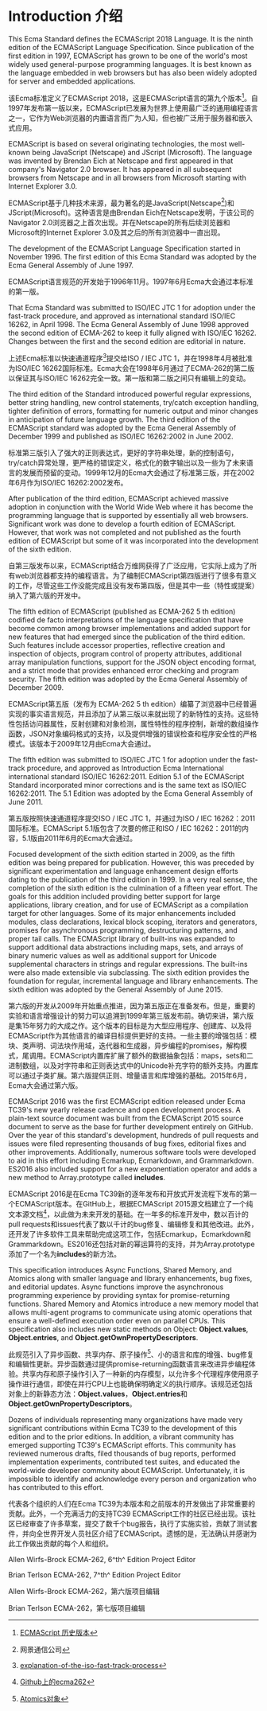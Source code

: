 # Introduction 介绍

This Ecma Standard defines the ECMAScript 2018 Language. It is the ninth edition of the ECMAScript Language Specification. Since publication of the first edition in 1997, ECMAScript has grown to be one of the world's most widely used general-purpose programming languages. It is best known as the language embedded in web browsers but has also been widely adopted for server and embedded applications.

该Ecma标准定义了ECMAScript 2018，这是ECMAScript语言的第九个版本[^1]。自1997年发布第一版以来，ECMAScript已发展为世界上使用最广泛的通用编程语言之一，它作为Web浏览器的内置语言而广为人知，但也被广泛用于服务器和嵌入式应用。

ECMAScript is based on several originating technologies, the most well-known being JavaScript (Netscape) and JScript (Microsoft). The language was invented by Brendan Eich at Netscape and first appeared in that company's Navigator 2.0 browser. It has appeared in all subsequent browsers from Netscape and in all browsers from Microsoft starting with Internet Explorer 3.0.

ECMAScript基于几种技术来源，最为著名的是JavaScript(Netscape[^2])和JScript(Microsoft)。这种语言是由Brendan Eich在Netscape发明，于该公司的Navigator 2.0浏览器之上首次出现。并在Netscape的所有后续浏览器和Microsoft的Internet Explorer 3.0及其之后的所有浏览器中一直出现。

The development of the ECMAScript Language Specification started in November 1996. The first edition of this Ecma Standard was adopted by the Ecma General Assembly of June 1997.

ECMAScript语言规范的开发始于1996年11月。1997年6月Ecma大会通过本标准的第一版。

That Ecma Standard was submitted to ISO/IEC JTC 1 for adoption under the fast-track procedure, and approved as international standard ISO/IEC 16262, in April 1998. The Ecma General Assembly of June 1998 approved the second edition of ECMA-262 to keep it fully aligned with ISO/IEC 16262. Changes between the first and the second edition are editorial in nature.

上述Ecma标准以快速通道程序[^3]提交给ISO / IEC JTC 1，并在1998年4月被批准为ISO/IEC 16262国际标准。Ecma大会在1998年6月通过了ECMA-262的第二版以保证其与ISO/IEC 16262完全一致。第一版和第二版之间只有编辑上的变动。

The third edition of the Standard introduced powerful regular expressions, better string handling, new control statements, try/catch exception handling, tighter definition of errors, formatting for numeric output and minor changes in anticipation of future language growth. The third edition of the ECMAScript standard was adopted by the Ecma General Assembly of December 1999 and published as ISO/IEC 16262:2002 in June 2002.

标准第三版引入了强大的正则表达式，更好的字符串处理，新的控制语句，try/catch异常处理，更严格的错误定义，格式化的数字输出以及一些为了未来语言的发展而预留的变动。1999年12月的Ecma大会通过了标准第三版，并在2002年6月作为ISO/IEC 16262:2002发布。

After publication of the third edition, ECMAScript achieved massive adoption in conjunction with the World Wide Web where it has become the programming language that is supported by essentially all web browsers. Significant work was done to develop a fourth edition of ECMAScript. However, that work was not completed and not published as the fourth edition of ECMAScript but some of it was incorporated into the development of the sixth edition.

自第三版发布以来，ECMAScript结合万维网获得了广泛应用，它实际上成为了所有web浏览器都支持的编程语言。为了编制ECMAScript第四版进行了很多有意义的工作，尽管这些工作没能完成且没有发布第四版，但是其中一些（特性或提案）纳入了第六版的开发中。

The fifth edition of ECMAScript (published as ECMA-262 5 th edition) codified de facto interpretations of the language specification that have become common among browser implementations and added support for new features that had emerged since the publication of the third edition. Such features include accessor properties, reflective creation and inspection of objects, program control of property attributes, additional array manipulation functions, support for the JSON object encoding format, and a strict mode that provides enhanced error checking and program security. The fifth edition was adopted by the Ecma General Assembly of December 2009.

ECMAScript第五版（发布为 ECMA-262 5 th edition）编纂了浏览器中已经普遍实现的事实语言规范，并且添加了从第三版以来就出现了的新特性的支持。这些特性包括访问器属性，反射创建和对象检测，属性特性的程序控制，新增的数组操作函数，JSON对象编码格式的支持，以及提供增强的错误检查和程序安全性的严格模式。该版本于2009年12月由Ecma大会通过。

The fifth edition was submitted to ISO/IEC JTC 1 for adoption under the fast-track procedure, and approved as Introduction Ecma International international standard ISO/IEC 16262:2011. Edition 5.1 of the ECMAScript Standard incorporated minor corrections and is the same text as ISO/IEC 16262:2011. The 5.1 Edition was adopted by the Ecma General Assembly of June 2011.

第五版按照快速通道程序提交ISO / IEC JTC 1，并通过为ISO / IEC 16262：2011国际标准。ECMAScript 5.1版包含了次要的修正和ISO / IEC 16262：2011的内容，5.1版由2011年6月的Ecma大会通过。

Focused development of the sixth edition started in 2009, as the fifth edition was being prepared for publication. However, this was preceded by significant experimentation and language enhancement design efforts dating to the publication of the third edition in 1999. In a very real sense, the completion of the sixth edition is the culmination of a fifteen year effort. The goals for this addition included providing better support for large applications, library creation, and for use of ECMAScript as a compilation target for other languages. Some of its major enhancements included modules, class declarations, lexical block scoping, iterators and generators, promises for asynchronous programming, destructuring patterns, and proper tail calls. The ECMAScript library of built-ins was expanded to support additional data abstractions including maps, sets, and arrays of binary numeric values as well as additional support for Unicode supplemental characters in strings and regular expressions. The built-ins were also made extensible via subclassing. The sixth edition provides the foundation for regular, incremental language and library enhancements. The sixth edition was adopted by the General Assembly of June 2015.

第六版的开发从2009年开始重点推进，因为第五版正在准备发布。但是，重要的实验和语言增强设计的努力可以追溯到1999年第三版发布前。确切来讲，第六版是集15年努力的大成之作。这个版本的目标是为大型应用程序、创建库、以及将ECMAScript作为其他语言的编译目标提供更好的支持。一些主要的增强包括：模块、类声明、词法块作用域，迭代器和生成器，异步编程的promises，解构模式，尾调用。ECMAScript内置库扩展了额外的数据抽象包括：maps，sets和二进制数组，以及对字符串和正则表达式中的Unicode补充字符的额外支持。内置库可以通过子类扩展。第六版提供正则、增量语言和库增强的基础。2015年6月，Ecma大会通过第六版。

ECMAScript 2016 was the first ECMAScript edition released under Ecma TC39's new yearly release cadence and open development process. A plain-text source document was built from the ECMAScript 2015 source document to serve as the base for further development entirely on GitHub. Over the year of this standard's development, hundreds of pull requests and issues were filed representing thousands of bug fixes, editorial fixes and other improvements. Additionally, numerous software tools were developed to aid in this effort including Ecmarkup, Ecmarkdown, and Grammarkdown. ES2016 also included support for a new exponentiation operator and adds a new method to Array.prototype called **includes**.

ECMAScript 2016是在Ecma TC39新的逐年发布和开放式开发流程下发布的第一个ECMAScript版本。在GitHub上，根据ECMAScript 2015源文档建立了一个纯文本源文档[^4]，以此做为未来开发的基础。在一年多的标准开发中，数以百计的pull requests和issues代表了数以千计的bug修复、编辑修复和其他改进。此外，还开发了许多软件工具来帮助完成这项工作，包括Ecmarkup，Ecmarkdown和Grammarkdown。ES2016还包括对新的幂运算符的支持，并为Array.prototype添加了一个名为**includes**的新方法。

This specification introduces Async Functions, Shared Memory, and Atomics along with smaller language and library enhancements, bug fixes, and editorial updates. Async functions improve the asynchronous programming experience by providing syntax for promise-returning functions. Shared Memory and Atomics introduce a new memory model that allows multi-agent programs to communicate using atomic operations that ensure a well-defined execution order even on parallel CPUs. This specification also includes new static methods on Object: **Object.values**, **Object.entries**, and **Object.getOwnPropertyDescriptors**.

此规范引入了异步函数、共享内存、原子操作[^5]、小的语言和库的增强、bug修复和编辑性更新。异步函数通过提供promise-returning函数语言来改进异步编程体验。共享内存和原子操作引入了一种新的内存模型，以允许多个代理程序使用原子操作进行通信，即使在并行CPU上也能确保明确定义的执行顺序。该规范还包括对象上的新静态方法：**Object.values**，**Object.entries**和**Object.getOwnPropertyDescriptors**。

Dozens of individuals representing many organizations have made very significant contributions within Ecma TC39 to the development of this edition and to the prior editions. In addition, a vibrant community has emerged supporting TC39's ECMAScript efforts. This community has reviewed numerous drafts, filed thousands of bug reports, performed implementation experiments, contributed test suites, and educated the world-wide developer community about ECMAScript. Unfortunately, it is impossible to identify and acknowledge every person and organization who has contributed to this effort.

代表各个组织的人们在Ecma TC39为本版本和之前版本的开发做出了非常重要的贡献。此外，一个充满活力的支持TC39 ECMAScript工作的社区已经出现。该社区已经审查了许多草案，提交了数千个bug报告，执行了实施实验，贡献了测试套件，并向全世界开发人员社区介绍了ECMAScript。遗憾的是，无法确认并感谢为此工作做出贡献的每个人和组织。

Allen Wirfs-Brock
ECMA-262, 6^th^ Edition Project Editor

Brian Terlson
ECMA-262, 7^th^ Edition Project Editor

Allen Wirfs-Brock
ECMA-262，第六版项目编辑

Brian Terlson
ECMA-262，第七版项目编辑

[^1]: [ECMAScript 历史版本](https://developer.mozilla.org/zh-CN/docs/Web/JavaScript/Language_Resources)
[^2]: 网景通信公司
[^3]: [explanation-of-the-iso-fast-track-process](https://blogs.msdn.microsoft.com/brian_jones/2007/01/29/explanation-of-the-iso-fast-track-process)
[^4]: [Github上的ecma262](https://github.com/tc39/ecma262)
[^5]: [Atomics对象](https://developer.mozilla.org/zh-CN/docs/Web/JavaScript/Reference/Global_Objects/Atomics)